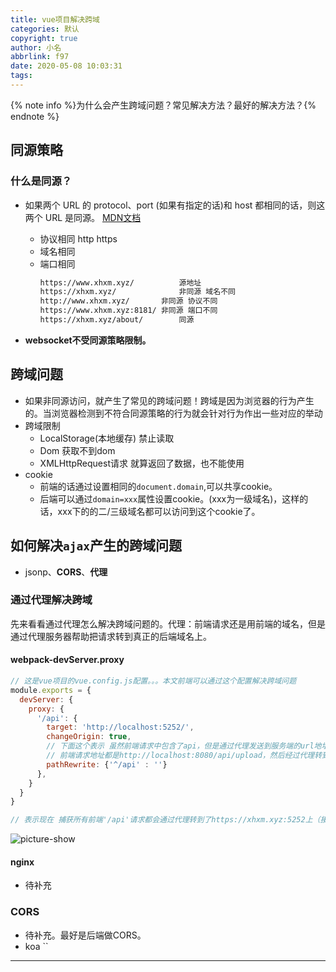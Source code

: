 ```yaml
---
title: vue项目解决跨域
categories: 默认
copyright: true
author: 小名
abbrlink: f97
date: 2020-05-08 10:03:31
tags:
---
```


{% note info %}为什么会产生跨域问题？常见解决方法？最好的解决方法？{% endnote %}

<!-- more -->

## 同源策略

### 什么是同源？

- 如果两个 URL 的 protocol、port (如果有指定的话)和 host 都相同的话，则这两个 URL 是同源。 [MDN文档](https://developer.mozilla.org/zh-CN/docs/Web/Security/Same-origin_policy)

    - 协议相同  http https
    - 域名相同
    - 端口相同
         ```html
         https://www.xhxm.xyz/  		源地址
         https://xhxm.xyz/      		非同源	域名不同
         http://www.xhxm.xyz/	  	非同源	协议不同
         https://www.xhxm.xyz:8181/	非同源 端口不同
         https://xhxm.xyz/about/		同源	
         ```

- **websocket不受同源策略限制。**

## 跨域问题

- 如果非同源访问，就产生了常见的跨域问题！跨域是因为浏览器的行为产生的。当浏览器检测到不符合同源策略的行为就会针对行为作出一些对应的举动
- 跨域限制
    - LocalStorage(本地缓存)    禁止读取 
    - Dom 获取不到dom
    - XMLHttpRequest请求   就算返回了数据，也不能使用
- cookie     
    - 前端的话通过设置相同的`document.domain`,可以共享cookie。
    - 后端可以通过`domain=xxx`属性设置cookie。(xxx为一级域名)，这样的话，xxx下的的二/三级域名都可以访问到这个cookie了。

## 如何解决`ajax`产生的跨域问题

- jsonp、**CORS**、**代理**

### 通过代理解决跨域

​		先来看看通过代理怎么解决跨域问题的。代理：前端请求还是用前端的域名，但是通过代理服务器帮助把请求转到真正的后端域名上。

#### webpack-devServer.proxy

```javascript
// 这是vue项目的vue.config.js配置。。。本文前端可以通过这个配置解决跨域问题
module.exports = {
  devServer: {
    proxy: {
      '/api': {
        target: 'http://localhost:5252/',
        changeOrigin: true,
        // 下面这个表示 虽然前端请求中包含了api，但是通过代理发送到服务端的url地址上是不包含api的
        // 前端请求地址都是http://localhost:8080/api/upload，然后经过代理转到http://localhost:5252/，并且忽略api的传递。
        pathRewrite: {'^/api' : ''}
      },
    }
  }
}

// 表示现在 捕获所有前端'/api'请求都会通过代理转到了https://xhxm.xyz:5252上（接口地址）
```

![picture-show](https://cdn.llow22.com/picture/%E6%B7%B1%E5%BA%A6%E6%88%AA%E5%9B%BE_%E9%80%89%E6%8B%A9%E5%8C%BA%E5%9F%9F_20200508092106.png)



#### nginx

- 待补充

### CORS

- 待补充。最好是后端做CORS。
- koa ``



---

